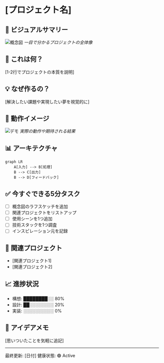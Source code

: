 # [プロジェクト名]

## 📸 ビジュアルサマリー
![概念図](./docs/concept.png)
*一目で分かるプロジェクトの全体像*

## 🎯 これは何？
[1-2行でプロジェクトの本質を説明]

## 💡 なぜ作るの？
[解決したい課題や実現したい夢を視覚的に]

## 🚀 動作イメージ
![デモ](./docs/demo.gif)
*実際の動作や期待される結果*

## 📊 アーキテクチャ
```mermaid
graph LR
    A[入力] --> B[処理]
    B --> C[出力]
    B --> D[フィードバック]
```

## ✅ 今すぐできる5分タスク
- [ ] 概念図のラフスケッチを追加
- [ ] 関連プロジェクトをリストアップ
- [ ] 使用シーンを1つ追加
- [ ] 技術スタックを1つ調査
- [ ] インスピレーション元を記録

## 🔗 関連プロジェクト
- [関連プロジェクト1]
- [関連プロジェクト2]

## 📈 進捗状況
- 構想: ████████░░ 80%
- 設計: ██░░░░░░░░ 20%
- 実装: ░░░░░░░░░░ 0%

## 💭 アイデアメモ
[思いついたことを気軽に追記]

---
最終更新: [日付]
健康状態: 🟢 Active